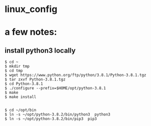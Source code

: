 # linux_config


# a few notes:


## install python3 locally

```
$ cd ~
$ mkdir tmp
$ cd tmp
$ wget https://www.python.org/ftp/python/3.8.1/Python-3.8.1.tgz
$ tar zxvf Python-3.8.1.tgz 
$ cd Python-3.8.1 
$ ./configure --prefix=$HOME/opt/python-3.8.1
$ make
$ make install


$ cd ~/opt/bin
$ ln -s ~/opt/python-3.8.2/bin/python3  python3
$ ln -s ~/opt/python-3.8.2/bin/pip3  pip3
```


